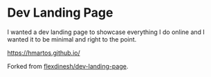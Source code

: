 # Dev Landing Page

I wanted a dev landing page to showcase everything I do online and I wanted it to be minimal and right to the point.

<https://hmartos.github.io/>

Forked from [flexdinesh/dev-landing-page](https://github.com/flexdinesh/dev-landing-page).
